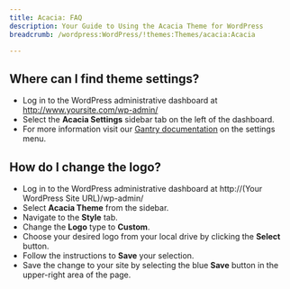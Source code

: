 ```yaml
---
title: Acacia: FAQ
description: Your Guide to Using the Acacia Theme for WordPress
breadcrumb: /wordpress:WordPress/!themes:Themes/acacia:Acacia

---
```


Where can I find theme settings?
-----
* Log in to the WordPress administrative dashboard at http://www.yoursite.com/wp-admin/
* Select the **Acacia Settings** sidebar tab on the left of the dashboard.
* For more information visit our [Gantry documentation](http://docs.gantry.org/gantry4/configure) on the settings menu.

How do I change the logo?
-----

* Log in to the WordPress administrative dashboard at http://(Your WordPress Site URL)/wp-admin/
* Select **Acacia Theme** from the sidebar.
* Navigate to the **Style** tab.
* Change the **Logo** type to **Custom**.
* Choose your desired logo from your local drive by clicking the **Select** button.
* Follow the instructions to **Save** your selection.
* Save the change to your site by selecting the blue **Save** button in the upper-right area of the page.

[gantry]: http://docs.gantry.org/gantry4/configure